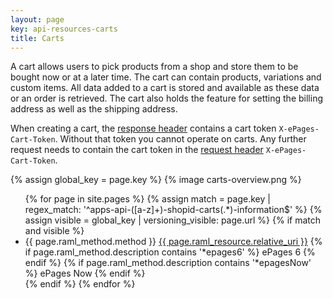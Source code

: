 ```yaml
---
layout: page
key: api-resources-carts
title: Carts
---
```


A cart allows users to pick products from a shop and store them to be bought now or at a later time.
The cart can contain products, variations and custom items.
All data added to a cart is stored and available as these data or an order is retrieved.
The cart also holds the feature for setting the billing address as well as the shipping address.

When creating a cart, the [response header](page:apps-response-headers) contains a cart token `X-ePages-Cart-Token`.
Without that token you cannot operate on carts.
Any further request needs to contain the cart token in the [request header](page:apps-request-headers) `X-ePages-Cart-Token`.


{% assign global_key = page.key %}
{% image carts-overview.png %}

<ul id="resource-list">
  {% for page in site.pages %}
    {% assign match = page.key | regex_match: '^apps-api-([a-z]+)-shopid-carts(.*)-information$' %}
    {% assign visible = global_key | versioning_visible: page.url %}
    {% if match and visible %}
      <li class="resource-entry">
        <span class="http-method http-method-{{ page.raml_method.method | downcase }}">{{ page.raml_method.method }}</span>
        <a href="{{ page.url | prepend: site.baseurl }}">{{ page.raml_resource.relative_uri }}</a>
        {% if page.raml_method.description contains '*epages6' %}
          <span class="ep-label-6 ep-label">ePages 6</span>
        {% endif %}
        {% if page.raml_method.description contains '*epagesNow' %}
          <span class="ep-label-now ep-label">ePages Now</span>
        {% endif %}
      </li>
    {% endif %}
  {% endfor %}
</ul>
